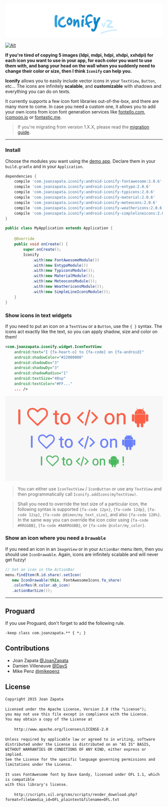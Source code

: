 ![Alt](graphics/logo.jpg)

[![Alt](http://developer.android.com/images/brand/en_app_rgb_wo_45.png)](https://play.google.com/store/apps/details?id=com.joanzapata.android.icons.sample)

**If you're tired of copying 5 images (ldpi, mdpi, hdpi, xhdpi, xxhdpi) for each icon you want to use in your app, for each color you want to use them with, and bang your head on the wall when you suddenly need to change their color or size, then I think ```Iconify``` can help you.**

**Iconify** allows you to easily include vector icons in your `TextView`, `Button`, etc…
The icons are infinitely **scalable**, and **customizable** with shadows and everything you can do on texts.

It currently supports a few icon font libraries out-of-the-box, and there are many more to come. In case you need a custom one, it allows you to add your own icons from icon font generation services like [fontello.com](http://fontello.com/), [icomoon.io](https://icomoon.io/) or [fontastic.me](http://fontastic.me/).

> If you're migrating from version 1.X.X, please read the [migration guide](MIGRATION.md).

-----

### Install

Choose the modules you want using the [demo app](https://play.google.com/store/apps/details?id=com.joanzapata.android.icons.sample).
Declare them in your `build.gradle` and in your `Application`.

```gradle
dependencies {
    compile 'com.joanzapata.iconify:android-iconify-fontawesome:2.0.6'
    compile 'com.joanzapata.iconify:android-iconify-entypo:2.0.6'
    compile 'com.joanzapata.iconify:android-iconify-typicons:2.0.6'
    compile 'com.joanzapata.iconify:android-iconify-material:2.0.6'
    compile 'com.joanzapata.iconify:android-iconify-meteocons:2.0.6'
    compile 'com.joanzapata.iconify:android-iconify-weathericons:2.0.6'
    compile 'com.joanzapata.iconify:android-iconify-simplelineicons:2.0.6'
}
```

```java
public class MyApplication extends Application {

    @Override
    public void onCreate() {
        super.onCreate();
        Iconify
            .with(new FontAwesomeModule())
            .with(new EntypoModule())
            .with(new TypiconsModule());
            .with(new MaterialModule());
            .with(new MeteoconsModule());
            .with(new WeathericonsModule());
            .with(new SimpleLineIconsModule());
    }
}
```

### Show icons in text widgets

If you need to put an icon on a ```TextView``` or a ```Button```, use the ```{ }``` syntax. The icons act exactly like the text, so you can apply shadow, size and color on them!

```xml
<com.joanzapata.iconify.widget.IconTextView
    android:text="I {fa-heart-o} to {fa-code} on {fa-android}"
    android:shadowColor="#22000000"
    android:shadowDx="3"
    android:shadowDy="3"
    android:shadowRadius="1"
    android:textSize="40sp"
    android:textColor="#FF..."
    ... />
```

![Alt](graphics/androids.png)

> You can either use ```IconTextView``` / ```IconButton``` or use any ```TextView``` and then programmatically call ```Iconify.addIcons(myTextView)```.

> Shall you need to override the text size of a particular icon, the following syntax is supported `{fa-code 12px}`, `{fa-code 12dp}`, `{fa-code 12sp}`, `{fa-code @dimen/my_text_size}`, and also `{fa-code 120%}`.
In the same way you can override the icon color using `{fa-code #RRGGBB}`, `{fa-code #AARRGGBB}`, or `{fa-code @color/my_color}`.

### Show an icon where you need a `Drawable`

If you need an icon in an ```ImageView``` or in your ```ActionBar``` menu item, then you should use ```IconDrawable```. Again, icons are infinitely scalable and will never get fuzzy!

```java
// Set an icon in the ActionBar
menu.findItem(R.id.share).setIcon(
   new IconDrawable(this, FontAwesomeIcons.fa_share)
   .colorRes(R.color.ab_icon)
   .actionBarSize());
```

-----

## Proguard

If you use Proguard, don't forget to add the following rule.

```
-keep class com.joanzapata.** { *; }
```

## Contributions

* Joan Zapata [@JoanZapata](https://github.com/JoanZapata)
* Damien Villeneuve [@DayS](https://github.com/DayS)
* Mike Penz [@mikepenz](https://github.com/mikepenz)

## License

```
Copyright 2015 Joan Zapata

Licensed under the Apache License, Version 2.0 (the "License");
you may not use this file except in compliance with the License.
You may obtain a copy of the License at

    http://www.apache.org/licenses/LICENSE-2.0

Unless required by applicable law or agreed to in writing, software
distributed under the License is distributed on an "AS IS" BASIS,
WITHOUT WARRANTIES OR CONDITIONS OF ANY KIND, either express or implied.
See the License for the specific language governing permissions and
limitations under the License.

It uses FontAwesome font by Dave Gandy, licensed under OFL 1.1, which is compatible
with this library's license.

    http://scripts.sil.org/cms/scripts/render_download.php?format=file&media_id=OFL_plaintext&filename=OFL.txt
    
```
